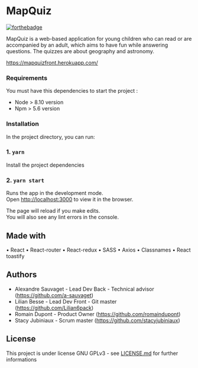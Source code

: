 # MapQuiz

[![forthebadge](https://forthebadge.com/images/badges/built-with-love.svg)](https://forthebadge.com)

MapQuiz is a web-based application for young children who can read or are accompanied by an adult, which aims to have fun while answering questions. 
The quizzes are about geography and astronomy.

https://mapquizfront.herokuapp.com/

### Requirements

You must have this dependencies to start the project : 

- Node > 8.10 version
- Npm > 5.6 version

### Installation

In the project directory, you can run:


### 1. `yarn`
Install the project dependencies

### 2. `yarn start`

Runs the app in the development mode.\
Open [http://localhost:3000](http://localhost:3000) to view it in the browser.

The page will reload if you make edits.\
You will also see any lint errors in the console.

## Made with

• React
• React-router
• React-redux
• SASS
• Axios 
• Classnames
• React toastify

## Authors

* Alexandre Sauvaget - Lead Dev Back - Technical advisor (https://github.com/a-sauvaget)
* Lilian Besse - Lead Dev Front - Git master (https://github.com/Lilian6pack)
* Romain Dupont - Product Owner (https://github.com/romaindupont)
* Stacy Jubiniaux - Scrum master (https://github.com/stacyjubiniaux)

## License

This project is under license GNU GPLv3 - see [LICENSE.md](LICENSE.md) for further informations
